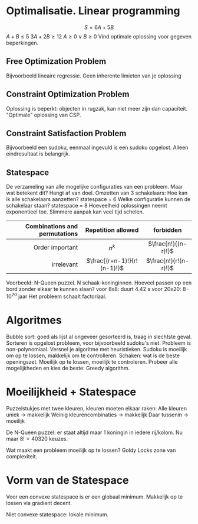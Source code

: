 # Optimalisatie. Linear programming
$$
S=6A+5B
$$
$A+B \le 5$
$3A+2B \ge 12$
$A \ge 0 \vee B \ge 0$
Vind optimale oplossing voor gegeven beperkingen.

## Free Optimization Problem
Bijvoorbeeld lineaire regressie. Geen inherente limieten van je oplossing
## Constraint Optimization Problem
Oplossing is beperkt: objecten in rugzak, kan niet meer zijn dan capaciteit. "Optimale" oplossing van CSP. 
## Constraint Satisfaction Problem
Bijvoorbeeld een sudoku, eenmaal ingevuld is een sudoku opgelost. Alleen eindresultaat is belangrijk. 

## Statespace
De verzameling van alle mogelijke configuraties van een probleem. Maar wat betekent dit? Hangt af van doel. 
Omzetten van 3 schakelaars:
Hoe kan ik alle schakelaars aanzetten? statespace = 6
Welke configuratie kunnen de schakelaar staan? statespace = 8
Hoeveelheid oplossingen neemt exponentieel toe. Slimmere aanpak kan veel tijd schelen.

Combinations and permutations  | Repetition allowed | forbidden
---:|:----:|:---:
Order important | $n ^{k}$| $\frac{n!}{(n-r)!}$
irrelevant |$\frac{(r+n-1)!}{r!(n-1)!}$|$\frac{n!}{r!(n-r)!}$

Voorbeeld: N-Queen puzzel. N schaak-koninginnen. Hoeveel passen op een bord zonder elkaar te kunnen slaan? 
voor 8x8: duurt 4.42 s
voor 20x20: $8\cdot 10^{20}$ jaar
Het probleem schaalt factoriaal.

# Algoritmes
Bubble sort: goed als lijst al ongeveer gesorteerd is, traag in slechtste geval. 
Sorteren is opgelost probleem, voor bijvoorbeeld sudoku's niet. Probleem is non-polynomiaal. 
Versnel je algoritme met heuristieken. 
Sudoku is moeilijk om op te lossen, makkelijk om te controlleren. 
Schaken: wat is de beste openingszet. Moeilijk op te lossen, moeilijk te controleren. 
Probeer alle mogelijkheden en kies de beste: Greedy algorithm.

# Moeilijkheid + Statespace
Puzzelstukjes met twee kleuren, kleuren moeten elkaar raken:
Alle kleuren uniek -> makkelijk
Weinig kleurencombinaties -> makkelijk
Daar tussenin -> moeilijk

De N-Queen puzzel: er staat altijd maar 1 koningin in iedere rij/kolom. Nu maar $8! = 40320$ keuzes.

Wat maakt een probleem moeilijk op te lossen? Goldy Locks zone van complexiteit.

# Vorm van de Statespace
Voor een convexe statespace is er een globaal minimum. Makkelijk op te lossen via gradient decent.

Niet convexe statespace: lokale minimum.
